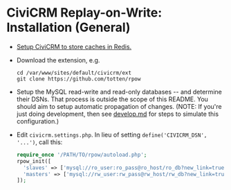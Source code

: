 # CiviCRM Replay-on-Write: Installation (General)

* [Setup CiviCRM to store caches in Redis.](https://docs.civicrm.org/sysadmin/en/latest/setup/cache/)

* Download the extension, e.g.

  ```
  cd /var/www/sites/default/civicrm/ext
  git clone https://github.com/totten/rpow
  ```

* Setup the MySQL read-write and read-only databases -- and determine their
  DSNs.  That process is outside the scope of this README. You should
  aim to setup automatic propagation of changes. (NOTE: If you're just doing
  development, then see [develop.md](develop.md) for steps to simulate this
  configuration.)

* Edit `civicrm.settings.php`. In lieu of setting `define('CIVICRM_DSN', '...')`, call this:

  ```php
  require_once '/PATH/TO/rpow/autoload.php';
  rpow_init([
    'slaves' => ['mysql://ro_user:ro_pass@ro_host/ro_db?new_link=true'],
    'masters' => ['mysql://rw_user:rw_pass@rw_host/rw_db?new_link=true'],
  ]);
  ```

